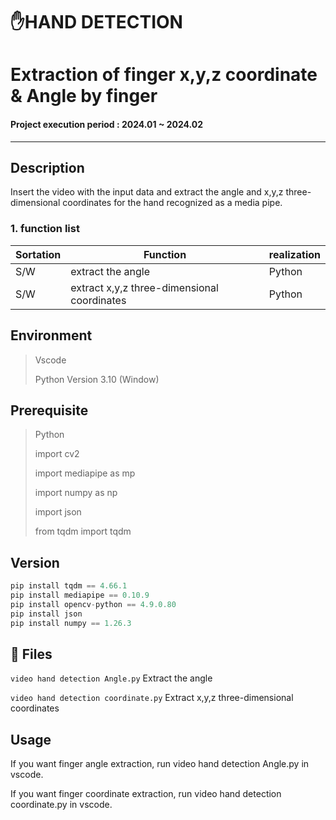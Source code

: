 # :hand:HAND DETECTION
# Extraction of finger x,y,z coordinate & Angle by finger 

#### Project execution period : 2024.01 ~ 2024.02

-----------------------
## Description
Insert the video with the input data and extract the angle and x,y,z three-dimensional coordinates for the hand recognized as a media pipe.

### 1. function list
|Sortation|Function|realization|
|------|---|---|
|S/W|extract the angle|Python|
|S/W|extract x,y,z three-dimensional coordinates|Python|

## Environment

> Vscode
> 
> Python Version 3.10 (Window)

## Prerequisite
> Python
> 
> import cv2
> 
> import mediapipe as mp
> 
>import numpy as np
> 
> import json
> 
> from tqdm import tqdm

## Version
```python
pip install tqdm == 4.66.1
pip install mediapipe == 0.10.9
pip install opencv-python == 4.9.0.80
pip install json
pip install numpy == 1.26.3
```

## :memo: Files
`video hand detection Angle.py` Extract the angle

`video hand detection coordinate.py` Extract x,y,z three-dimensional coordinates

## Usage 
If you want finger angle extraction, run video hand detection Angle.py in vscode.

If you want finger coordinate extraction, run video hand detection coordinate.py in vscode.
